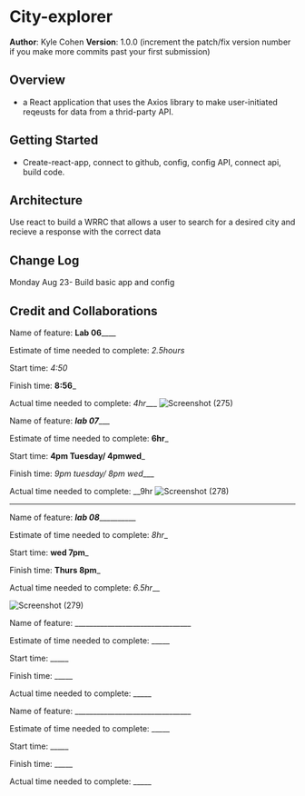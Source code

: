 
# City-explorer

**Author**: Kyle Cohen
**Version**: 1.0.0 (increment the patch/fix version number if you make more commits past your first submission)

## Overview
- a React application that uses the Axios library to make user-initiated reqeusts for data from a thrid-party API.

## Getting Started
- Create-react-app, connect to github, config, config API, connect api, build code. 

## Architecture
Use react to build a WRRC that allows a user to search for a desired city and recieve a response with the correct data

## Change Log
Monday Aug 23- Build basic app and config

## Credit and Collaborations
<!-- Give credit (and a link) to other people or resources that helped you build this application. -->

Name of feature: ____Lab 06________

Estimate of time needed to complete: _2.5hours_

Start time: _4:50_

Finish time: __8:56___

Actual time needed to complete: _4hr____
![Screenshot (275)](https://user-images.githubusercontent.com/84685827/130538445-7cda05dd-e98e-4e17-a66d-83213e7d165f.png)




Name of feature: _____lab 07________

Estimate of time needed to complete: __6hr___

Start time: __4pm Tuesday/ 4pmwed___

Finish time: _9pm tuesday/ 8pm wed____

Actual time needed to complete: __9hr
![Screenshot (278)](https://user-images.githubusercontent.com/84685827/130880682-ffa37a7c-2d7c-4a43-b35e-0beaf6df6e38.png)
___


Name of feature: _______lab 08_________________

Estimate of time needed to complete: _8hr__

Start time: __wed 7pm___

Finish time: __Thurs 8pm___

Actual time needed to complete: _6.5hr___

![Screenshot (279)](https://user-images.githubusercontent.com/84685827/131052296-ad21f1b8-1a2a-4185-94c6-34cc0e5cfe0a.png)


Name of feature: ________________________________

Estimate of time needed to complete: _____

Start time: _____

Finish time: _____

Actual time needed to complete: _____


Name of feature: ________________________________

Estimate of time needed to complete: _____

Start time: _____

Finish time: _____

Actual time needed to complete: _____
